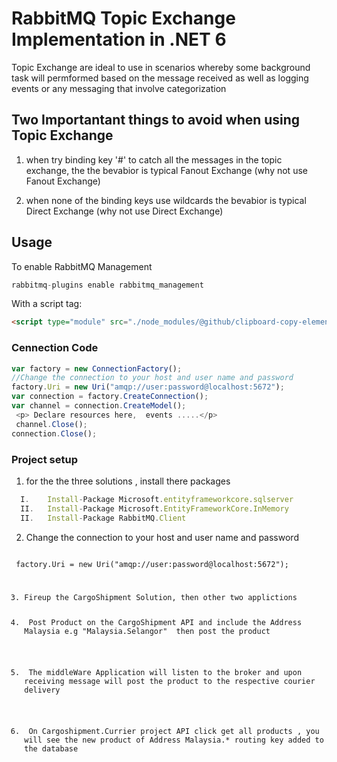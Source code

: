 # RabbitMQ Topic Exchange Implementation in .NET 6
<p> Topic Exchange are ideal to use in scenarios whereby  some background task will permformed based on the message received as well as logging events or any messaging that involve categorization</p>
  
## Two Importantant things to avoid when using Topic Exchange

  1. <p> when try binding key '#' to catch all the messages in the topic exchange, the the bevabior is typical Fanout Exchange (why not use Fanout Exchange) </p>
  2. <p> when none of the binding keys use wildcards the bevabior is typical Direct Exchange (why not use Direct Exchange)</p>


## Usage

<p> To enable RabbitMQ Management </p>

```js
rabbitmq-plugins enable rabbitmq_management
```

With a script tag:

```html
<script type="module" src="./node_modules/@github/clipboard-copy-element/dist/index.js">
```

### Cennection Code

```js
var factory = new ConnectionFactory();
//Change the connection to your host and user name and password
factory.Uri = new Uri("amqp://user:password@localhost:5672");
var connection = factory.CreateConnection();
var channel = connection.CreateModel();
 <p> Declare resources here,  events .....</p>
 channel.Close();
connection.Close();
```


### Project setup
1. for the the three solutions , install there packages

 ```js
   I.    Install-Package Microsoft.entityframeworkcore.sqlserver 
   II.   Install-Package Microsoft.EntityFrameworkCore.InMemory 
   II.   Install-Package RabbitMQ.Client 
  ```

2. Change the connection to your host and user name and password
 <code>
 factory.Uri = new Uri("amqp://user:password@localhost:5672");
  
3. Fireup the CargoShipment Solution,  then other two applictions
4. <p> Post Product on the CargoShipment API and include the Address Malaysia e.g "Malaysia.Selangor"  then post the product </p>
5. <p> The middleWare Application will listen to the broker and upon receiving message will post the product to the respective courier delivery </p>
6. <p> On Cargoshipment.Currier project API click get all products , you will see the new product of Address Malaysia.* routing key added to the database </p>
</code>
